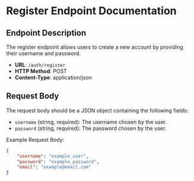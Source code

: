 # Register Endpoint Documentation

## Endpoint Description

The register endpoint allows users to create a new account by providing their username and password.

- **URL**: `/auth/register`
- **HTTP Method**: POST
- **Content-Type**: application/json

## Request Body

The request body should be a JSON object containing the following fields:

- `username` (string, required): The username chosen by the user.
- `password` (string, required): The password chosen by the user.

Example Request Body:

```json
{
    "username": "example_user",
    "password": "example_password",
    "email": "example@email.com"
}
```